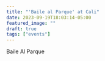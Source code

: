 ```yaml
---
title: "'Baile al Parque' at Cali"
date: 2023-09-19T18:03:14-05:00
featured_image: ""
draft: true
tags: ["events"]
---
```



Baile Al Parque